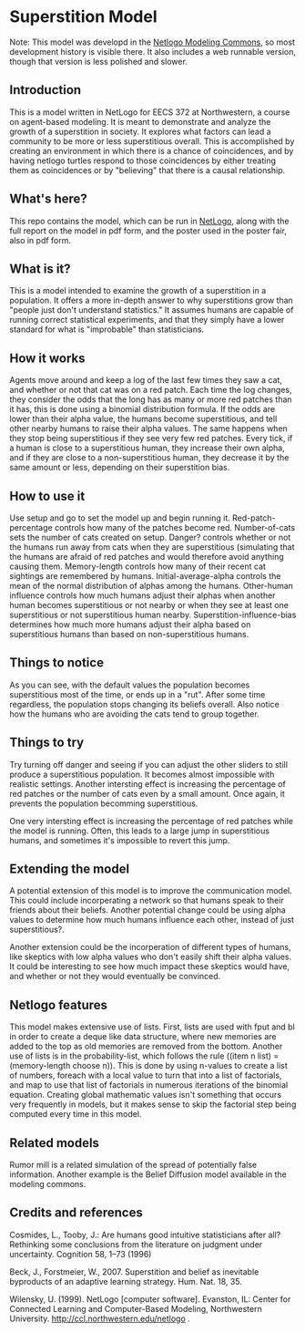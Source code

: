 # Superstition Model

Note: This model was developd in the [Netlogo Modeling Commons](http://modelingcommons.org/browse/one_model/4633#model_tabs_browse_info), so most development history is visible there. It also includes a web runnable version, though that version is less polished and slower.

## Introduction

This is a model written in NetLogo for EECS 372 at Northwestern, a course on agent-based modeling. It is meant to demonstrate and analyze the growth of a superstition in society. It explores what factors can lead a community to be more or less superstitious overall. This is accomplished by creating an environment in which there is a chance of coincidences, and by having netlogo turtles respond to those coincidences by either treating them as coincidences or by "believing" that there is a causal relationship.

## What's here?
This repo contains the model, which can be run in [NetLogo](https://ccl.northwestern.edu/netlogo/), along with the full report on the model in pdf form, and the poster used in the poster fair, also in pdf form. 

## What is it?

This is a model intended to examine the growth of a superstition in a population. It offers a more in-depth answer to why superstitions grow than "people just don't understand statistics." It assumes humans are capable of running correct statistical experiments, and that they simply have a lower standard for what is "improbable" than statisticians.

## How it works

Agents move around and keep a log of the last few times they saw a cat, and whether or not that cat was on a red patch. Each time the log changes, they consider the odds that the long has as many or more red patches than it has, this is done using a binomial distribution formula. If the odds are lower than their alpha value, the humans become superstitious, and tell other nearby humans to raise their alpha values. The same happens when they stop being superstitious if they see very few red patches. Every tick, if a human is close to a superstitious human, they increase their own alpha, and if they are close to a non-superstitious human, they decrease it by the same amount or less, depending on their superstition bias.

## How to use it

Use setup and go to set the model up and begin running it. Red-patch-percentage controls how many of the patches become red. Number-of-cats sets the number of cats created on setup. Danger? controls whether or not the humans run away from cats when they are superstitious (simulating that the humans are afraid of red patches and would therefore avoid anything causing them. Memory-length controls how many of their recent cat sightings are remembered by humans. Initial-average-alpha controls the mean of the normal distribution of alphas among the humans. Other-human influence controls how much humans adjust their alphas when another human becomes superstitious or not nearby or when they see at least one superstitious or not superstitious human nearby. Superstition-influence-bias determines how much more humans adjust their alpha based on superstitious humans than based on non-superstitious humans.

## Things to notice

As you can see, with the default values the population becomes superstitious most of the time, or ends up in a "rut". After some time regardless, the population stops changing its beliefs overall. Also notice how the humans who are avoiding the cats tend to group together.

## Things to try

Try turning off danger and seeing if you can adjust the other sliders to still produce a superstitious population. It becomes almost impossible with realistic settings. Another intersting effect is increasing the percentage of red patches or the number of cats even by a small amount. Once again, it prevents the population becomming superstitious.

One very intersting effect is increasing the percentage of red patches while the model is running. Often, this leads to a large jump in superstitious humans, and sometimes it's impossible to revert this jump.

## Extending the model

A potential extension of this model is to improve the communication model. This could include incorperating a network so that humans speak to their friends about their beliefs. Another potential change could be using alpha values to determine how much humans influence each other, instead of just superstitious?.

Another extension could be the incorperation of different types of humans, like skeptics with low alpha values who don't easily shift their alpha values. It could be interesting to see how much impact these skeptics would have, and whether or not they would eventually be convinced.

## Netlogo features

This model makes extensive use of lists. First, lists are used with fput and bl in order to create a deque like data structure, where new memories are added to the top as old memories are removed from the bottom. Another use of lists is in the probability-list, which follows the rule ((item n list) = (memory-length choose n)). This is done by using n-values to create a list of numbers, foreach with a local value to turn that into a list of factorials, and map to use that list of factorials in numerous iterations of the binomial equation. Creating global mathematic values isn't something that occurs very frequently in models, but it makes sense to skip the factorial step being computed every time in this model.

## Related models

Rumor mill is a related simulation of the spread of potentially false information. Another example is the Belief Diffusion model available in the modeling commons.

## Credits and references

Cosmides, L., Tooby, J.: Are humans good intuitive statisticians after all? Rethinking some conclusions from the literature on judgment under uncertainty. Cognition 58, 1–73 (1996)

Beck, J., Forstmeier, W., 2007. Superstition and belief as inevitable byproducts of an adaptive learning strategy. Hum. Nat. 18, 35.

Wilensky, U. (1999). NetLogo [computer software]. Evanston, IL: Center for Connected Learning and Computer-Based Modeling, Northwestern University. http://ccl.northwestern.edu/netlogo .

